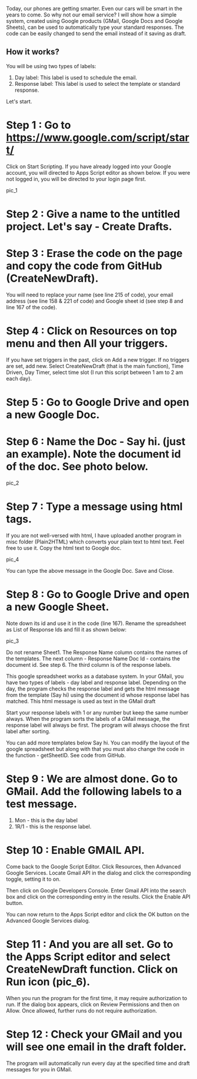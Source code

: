 Today, our phones are getting smarter. Even our cars will be smart in the years to come. So why not our email service? I will show how a simple system, created using Google products (GMail, Google Docs and Google Sheets), can be used to automatically type your standard responses. The code can be easily changed to send the email instead of it saving as draft.

## How it works?

You will be using two types of labels:

1. Day label: This label is used to schedule the email.
2. Response label: This label is used to select the template or standard response.

Let's start.

# Step 1 : Go to https://www.google.com/script/start/

Click on Start Scripting. If you have already logged into your Google account, you will directed to Apps Script editor as shown below. If you were not logged in, you will be directed to your login page first.

pic_1

# Step 2 : Give a name to the untitled project. Let's say - Create Drafts.

# Step 3 : Erase the code on the page and copy the code from GitHub (CreateNewDraft). 

You will need to replace your name (see line 215 of code), your email address (see line 158 & 221 of code) and Google sheet id (see step 8 and line 167 of the code).

# Step 4 : Click on Resources on top menu and then All your triggers.

If you have set triggers in the past, click on Add a new trigger. If no triggers are set, add new. Select CreateNewDraft (that is the main function), Time Driven, Day Timer, select time slot (I run this script between 1 am to 2 am each day).

# Step 5 : Go to Google Drive and open a new Google Doc.

# Step 6 : Name the Doc - Say hi. (just an example). Note the document id of the doc. See photo below.

pic_2

# Step 7 : Type a message using html tags.

If you are not well-versed with html, I have uploaded another program in misc folder (Plain2HTML) which converts your plain text to html text. Feel free to use it. Copy the html text to Google doc.

pic_4

You can type the above message in the Google Doc. Save and Close.

# Step 8 : Go to Google Drive and open a new Google Sheet. 

Note down its id and use it in the code (line 167). Rename the spreadsheet as List of Response Ids and fill it as shown below:

pic_3

Do not rename Sheet1. The Response Name column contains the names of the templates. The next column - Response Name Doc Id - contains the document id. See step 6. The third column is of the response labels.

This google spreadsheet works as a database system. In your GMail, you have two types of labels - day label and response label. Depending on the day, the program checks the response label and gets the html message from the template (Say hi) using the document id whose response label has matched. This html message is used as text in the GMail draft

Start your response labels with 1 or any number but keep the same number always. When the program sorts the labels of a GMail message, the response label will always be first. The program will always choose the first label after sorting.

You can add more templates below Say hi. You can modify the layout of the google spreadsheet but along with that you must also change the code in the function - getSheetID. See code from GitHub.

# Step 9 : We are almost done. Go to GMail. Add the following labels to a test message.

1. Mon - this is the day label
2. 1R/1 - this is the response label.

# Step 10 : Enable GMAIL API.

Come back to the Google Script Editor. Click Resources, then Advanced Google Services. Locate Gmail API in the dialog and click the corresponding toggle, setting it to on.

Then click on Google Developers Console. Enter Gmail API into the search box and click on the corresponding entry in the results. Click the Enable API button.

You can now return to the Apps Script editor and click the OK button on the Advanced Google Services dialog.

# Step 11 : And you are all set. Go to the Apps Script editor and select CreateNewDraft function. Click on Run icon (pic_6).

When you run the program for the first time, it may require authorization to run. If the dialog box appears, click on Review Permissions and then on Allow. Once allowed, further runs do not require authorization.

# Step 12 : Check your GMail and you will see one email in the draft folder.

The program will automatically run every day at the specified time and draft messages for you in GMail.
